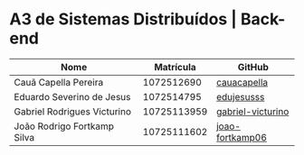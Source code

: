 # A3 de Sistemas Distribuídos | Back-end
| Nome                          | Matrícula      | GitHub                     |
|-------------------------------|----------------|----------------------------|
| Cauã Capella Pereira         | 1072512690     | [cauacapella](https://github.com/CauaCapella) |
| Eduardo Severino de Jesus    | 1072514795     | [edujesusss](https://github.com/edujesusss) |
| Gabriel Rodrigues Victurino  | 10725113959    | [gabriel-victurino](https://github.com/gabriel-victurino) |
| João Rodrigo Fortkamp Silva  | 10725111602    | [joao-fortkamp06](https://github.com/joao-fortkamp06) |

